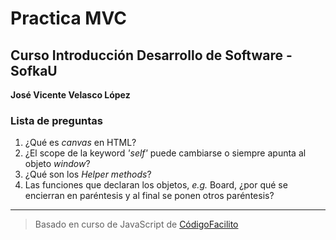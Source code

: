 # Practica MVC
## Curso Introducción Desarrollo de Software - SofkaU

**José Vicente Velasco López**

### Lista de preguntas

1. ¿Qué es *canvas* en HTML?
2. ¿El scope de la keyword *'self'* puede cambiarse o siempre apunta al objeto *window*?
3. ¿Qué son los *Helper methods*?
4. Las funciones que declaran los objetos, *e.g.* Board, ¿por qué se encierran en paréntesis y al final se ponen otros paréntesis?

***
>Basado en curso de JavaScript de [CódigoFacilito](https://www.youtube.com/watch?v=qr4hPHmpV4Q)